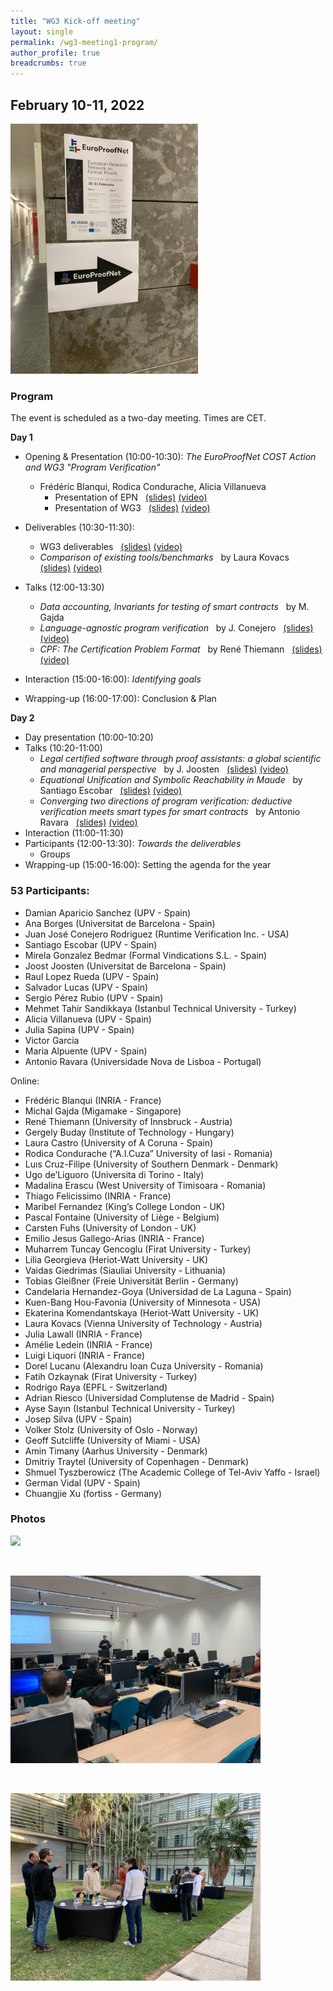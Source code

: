 ```yaml
---
title: "WG3 Kick-off meeting"
layout: single
permalink: /wg3-meeting1-program/
author_profile: true
breadcrumbs: true
---
```



## February 10-11, 2022

<!--![Poster showing the directions to the on-site event.](/_pages/WG3/Feb2022/WG3-meeting-way.jpg "WG3 meeting poster")-->
[<img src="/_pages/WG3/Feb2022/WG3-meeting-way.jpg" width="300"/>](/_pages/WG3/Feb2022/WG3-meeting-way.jpg)

### Program

The event is scheduled as a two-day meeting. Times are CET.

**Day 1**

* Opening & Presentation (10:00-10:30): _The EuroProofNet COST Action and WG3 "Program Verification"_ &nbsp; 
  -  Fr&eacute;d&eacute;ric Blanqui, Rodica Condurache, Alicia Villanueva
     * Presentation of EPN &nbsp; [(slides)](./EPN_presentation_Blanqui.pdf) [(video)](https://media.upv.es/#/portal/video/68e950c0-a11c-11ec-a93e-b15af2323784) 
     * Presentation of WG3 &nbsp; [(slides)](./WG3-presentation-kick-off-p1.pdf) [(video)](https://media.upv.es/#/portal/video/39d16330-a11d-11ec-a93e-b15af2323784)
  
* Deliverables (10:30-11:30): 
  - WG3 deliverables &nbsp; [(slides)](./WG3-presentation-kick-off-p2.pdf) [(video)](https://media.upv.es/#/portal/video/768b7fe0-a11d-11ec-a93e-b15af2323784)
  - _Comparison of existing tools/benchmarks_ &nbsp; by Laura Kovacs &nbsp; [(slides)](./WG3/Feb2022/WG3_Tools_Benchmarks_Kovacs.pdf) [(video)](https://media.upv.es/#/portal/video/0b0a2db0-a11e-11ec-a93e-b15af2323784)
* Talks (12:00-13:30)
  - _Data accounting, Invariants for testing of smart contracts_ &nbsp; by M. Gajda
  - _Language-agnostic program verification_ &nbsp; by J. Conejero &nbsp; [(slides)](./2022-02-10-EPN-WG3-Kickoff-Meeting_Conejero.pdf) [(video)](https://media.upv.es/#/portal/video/185a3530-ae04-11ec-9809-77463f27a7fa)
  - _CPF: The Certification Problem Format_ &nbsp; by Ren&eacute; Thiemann &nbsp; [(slides)](./CPF_presentation_Thiemann.pdf) [(video)](https://media.upv.es/#/portal/video/1efc6bc0-a11f-11ec-a93e-b15af2323784)
* Interaction (15:00-16:00): _Identifying goals_
* Wrapping-up (16:00-17:00): Conclusion & Plan

**Day 2**

* Day presentation (10:00-10:20)
* Talks (10:20-11:00)
  - _Legal certified software through proof assistants: a global scientific and managerial perspective_ &nbsp; by J. Joosten &nbsp; [(slides)](./2022JoostenEPNTalk.pdf) [(video)](https://media.upv.es/#/portal/video/2af5eec0-a132-11ec-89ef-a3db76a5bf87)
  - _Equational Unification and Symbolic Reachability in Maude_ &nbsp; by Santiago Escobar &nbsp; [(slides)](./escobar-part1.pdf) [(video)](https://media.upv.es/#/portal/video/5de6bed0-a133-11ec-89ef-a3db76a5bf87)
  - _Converging two directions of program verification: deductive verification meets smart types for smart contracts_ &nbsp; by Antonio Ravara &nbsp; [(slides)](./presentation_Ravara.pdf) [(video)](https://media.upv.es/#/portal/video/72b34560-a136-11ec-89ef-a3db76a5bf87)
* Interaction (11:00-11:30)
* Participants (12:00-13:30): _Towards the deliverables_
  - Groups
* Wrapping-up (15:00-16:00): Setting the agenda for the year 

### 53 Participants:

- Damian Aparicio Sanchez (UPV - Spain)
- Ana Borges (Universitat de Barcelona - Spain)
- Juan José Conejero Rodriguez (Runtime Verification Inc. - USA)
- Santiago Escobar (UPV - Spain)
- Mirela Gonzalez Bedmar (Formal Vindications S.L. - Spain)
- Joost Joosten (Universitat de Barcelona - Spain)
- Raul Lopez Rueda (UPV - Spain)
- Salvador Lucas (UPV - Spain)
- Sergio Pérez Rubio (UPV - Spain)
- Mehmet Tahir Sandikkaya (Istanbul Technical University - Turkey)
- Alicia Villanueva (UPV - Spain)
- Julia Sapina (UPV - Spain)
- Victor Garcia
- Maria Alpuente (UPV - Spain)
- Antonio Ravara (Universidade Nova de Lisboa - Portugal)

Online:

- Frédéric Blanqui (INRIA - France)
- Michal Gajda (Migamake - Singapore)
- René Thiemann (University of Innsbruck - Austria)
- Gergely Buday (Institute of Technology - Hungary)
- Laura Castro (University of A Coruna - Spain)
- Rodica Condurache (“A.I.Cuza” University of Iasi - Romania)
- Luıs Cruz-Filipe (University of Southern Denmark - Denmark)
- Ugo de’Liguoro (Universita di Torino - Italy)
- Madalina Erascu (West University of Timisoara - Romania)
- Thiago Felicissimo (INRIA - France)
- Maribel Fernandez (King’s College London - UK)
- Pascal Fontaine (University of Liège - Belgium)
- Carsten Fuhs (University of London - UK)
- Emilio Jesus Gallego-Arias (INRIA - France)
- Muharrem Tuncay Gencoglu (Firat University - Turkey)
- Lilia Georgieva (Heriot-Watt University - UK)
- Vaidas Giedrimas (Siauliai University - Lithuania)
- Tobias Gleißner (Freie Universität Berlin - Germany)
- Candelaria Hernandez-Goya (Universidad de La Laguna - Spain)
- Kuen-Bang Hou-Favonia (University of Minnesota - USA)
- Ekaterina Komendantskaya (Heriot-Watt University - UK)
- Laura Kovacs (Vienna University of Technology - Austria)
- Julia Lawall (INRIA - France)
- Amélie Ledein (INRIA - France)
- Luigi Liquori (INRIA - France)
- Dorel Lucanu (Alexandru Ioan Cuza University - Romania)
- Fatih Ozkaynak (Firat University - Turkey)
- Rodrigo Raya (EPFL - Switzerland)
- Adrian Riesco (Universidad Complutense de Madrid - Spain)
- Ayse Sayın (Istanbul Technical University - Turkey)
- Josep Silva (UPV - Spain)
- Volker Stolz (University of Oslo - Norway)
- Geoff Sutcliffe (University of Miami - USA)
- Amin Timany (Aarhus University - Denmark)
- Dmitriy Traytel (University of Copenhagen - Denmark)
- Shmuel Tyszberowicz (The Academic College of Tel-Aviv Yaffo - Israel)
- German Vidal (UPV - Spain)
- Chuangjie Xu (fortiss - Germany)

### Photos

[<img src="/_pages/WG3/Feb2022/WG3-meeting-session4.jpg" width="400"/>](/_pages/WG3/Feb2022/WG3-meeting-session4.jpg)

<br>

[<img src="/_pages/WG3/Feb2022/WG3-meeting-session2.jpg" width="400"/>](/_pages/WG3/Feb2022/WG3-meeting-session2.jpg)

<br>

[<img src="/_pages/WG3/Feb2022/WG3-meeting-coffee.jpg" width="400"/>](/_pages/WG3/Feb2022/WG3-meeting-coffee.jpg)



